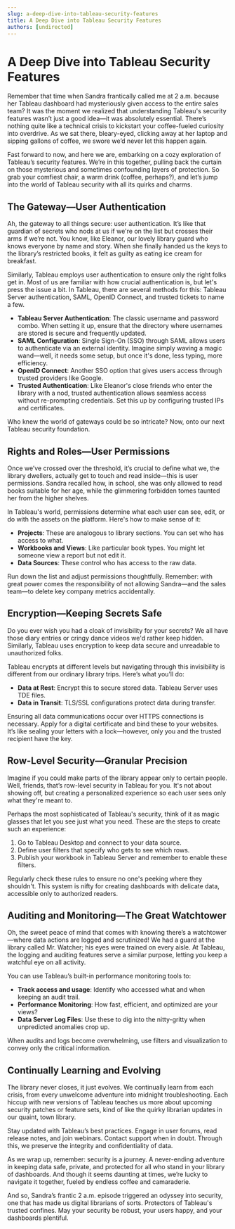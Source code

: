 ```yaml
---
slug: a-deep-dive-into-tableau-security-features
title: A Deep Dive into Tableau Security Features
authors: [undirected]
---
```



# A Deep Dive into Tableau Security Features

Remember that time when Sandra frantically called me at 2 a.m. because her Tableau dashboard had mysteriously given access to the entire sales team? It was the moment we realized that understanding Tableau's security features wasn’t just a good idea—it was absolutely essential. There’s nothing quite like a technical crisis to kickstart your coffee-fueled curiosity into overdrive. As we sat there, bleary-eyed, clicking away at her laptop and sipping gallons of coffee, we swore we’d never let this happen again.

Fast forward to now, and here we are, embarking on a cozy exploration of Tableau’s security features. We’re in this together, pulling back the curtain on those mysterious and sometimes confounding layers of protection. So grab your comfiest chair, a warm drink (coffee, perhaps?), and let’s jump into the world of Tableau security with all its quirks and charms.

## The Gateway—User Authentication

Ah, the gateway to all things secure: user authentication. It’s like that guardian of secrets who nods at us if we're on the list but crosses their arms if we’re not. You know, like Eleanor, our lovely library guard who knows everyone by name and story. When she finally handed us the keys to the library’s restricted books, it felt as guilty as eating ice cream for breakfast.

Similarly, Tableau employs user authentication to ensure only the right folks get in. Most of us are familiar with how crucial authentication is, but let's press the issue a bit. In Tableau, there are several methods for this: Tableau Server authentication, SAML, OpenID Connect, and trusted tickets to name a few.

- **Tableau Server Authentication**: The classic username and password combo. When setting it up, ensure that the directory where usernames are stored is secure and frequently updated.
- **SAML Configuration**: Single Sign-On (SSO) through SAML allows users to authenticate via an external identity. Imagine simply waving a magic wand—well, it needs some setup, but once it's done, less typing, more efficiency.
- **OpenID Connect**: Another SSO option that gives users access through trusted providers like Google.
- **Trusted Authentication**: Like Eleanor's close friends who enter the library with a nod, trusted authentication allows seamless access without re-prompting credentials. Set this up by configuring trusted IPs and certificates.

Who knew the world of gateways could be so intricate? Now, onto our next Tableau security foundation.

## Rights and Roles—User Permissions

Once we’ve crossed over the threshold, it’s crucial to define what we, the library dwellers, actually get to touch and read inside—this is user permissions. Sandra recalled how, in school, she was only allowed to read books suitable for her age, while the glimmering forbidden tomes taunted her from the higher shelves.

In Tableau's world, permissions determine what each user can see, edit, or do with the assets on the platform. Here's how to make sense of it:

- **Projects**: These are analogous to library sections. You can set who has access to what.
- **Workbooks and Views**: Like particular book types. You might let someone view a report but not edit it.
- **Data Sources**: These control who has access to the raw data.

Run down the list and adjust permissions thoughtfully. Remember: with great power comes the responsibility of not allowing Sandra—and the sales team—to delete key company metrics accidentally.

## Encryption—Keeping Secrets Safe

Do you ever wish you had a cloak of invisibility for your secrets? We all have those diary entries or cringy dance videos we'd rather keep hidden. Similarly, Tableau uses encryption to keep data secure and unreadable to unauthorized folks.

Tableau encrypts at different levels but navigating through this invisibility is different from our ordinary library trips. Here’s what you’ll do:

- **Data at Rest**: Encrypt this to secure stored data. Tableau Server uses TDE files.
- **Data in Transit**: TLS/SSL configurations protect data during transfer.

Ensuring all data communications occur over HTTPS connections is necessary. Apply for a digital certificate and bind these to your websites. It’s like sealing your letters with a lock—however, only you and the trusted recipient have the key.

## Row-Level Security—Granular Precision

Imagine if you could make parts of the library appear only to certain people. Well, friends, that’s row-level security in Tableau for you. It's not about showing off, but creating a personalized experience so each user sees only what they're meant to.

Perhaps the most sophisticated of Tableau's security, think of it as magic glasses that let you see just what you need. These are the steps to create such an experience:

1. Go to Tableau Desktop and connect to your data source.
2. Define user filters that specify who gets to see which rows.
3. Publish your workbook in Tableau Server and remember to enable these filters.

Regularly check these rules to ensure no one's peeking where they shouldn't. This system is nifty for creating dashboards with delicate data, accessible only to authorized readers.

## Auditing and Monitoring—The Great Watchtower

Oh, the sweet peace of mind that comes with knowing there’s a watchtower—where data actions are logged and scrutinized! We had a guard at the library called Mr. Watcher; his eyes were trained on every aisle. At Tableau, the logging and auditing features serve a similar purpose, letting you keep a watchful eye on all activity.

You can use Tableau’s built-in performance monitoring tools to:

- **Track access and usage**: Identify who accessed what and when keeping an audit trail.
- **Performance Monitoring**: How fast, efficient, and optimized are your views?
- **Data Server Log Files**: Use these to dig into the nitty-gritty when unpredicted anomalies crop up.

When audits and logs become overwhelming, use filters and visualization to convey only the critical information.

## Continually Learning and Evolving

The library never closes, it just evolves. We continually learn from each crisis, from every unwelcome adventure into midnight troubleshooting. Each hiccup with new versions of Tableau teaches us more about upcoming security patches or feature sets, kind of like the quirky librarian updates in our quaint, town library.

Stay updated with Tableau’s best practices. Engage in user forums, read release notes, and join webinars. Contact support when in doubt. Through this, we preserve the integrity and confidentiality of data.

As we wrap up, remember: security is a journey. A never-ending adventure in keeping data safe, private, and protected for all who stand in your library of dashboards. And though it seems daunting at times, we’re lucky to navigate it together, fueled by endless coffee and camaraderie.

And so, Sandra’s frantic 2 a.m. episode triggered an odyssey into security, one that has made us digital librarians of sorts. Protectors of Tableau's trusted confines. May your security be robust, your users happy, and your dashboards plentiful.